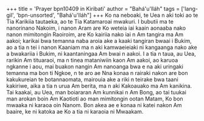 +++
title = 'Prayer bpn10409 in Kiribati'
author = "Bahá'u'lláh"
tags = ['lang-gil', 'bpn-unsorted', "Bahá'u'lláh"]
+++
Ko na neboaki, te Uea n aki toki ao te Tia Karikiia tautaeka, ao te Tia Katamaroai mwakuri.  I bubutii ma te nanorinano Nakoim, i nanon Aram are Ko weteia iai kaain aonaaba nako nanon mimitongin Raoiroim, are Ko kairiia nako iai n Am tangira ma Am aakoi; karikai bwa temanna naba aroia ake a kaaki tangiran bwaai i Bukim, ao a tia n tei i nanon Kaaniam ma n aki kamwaeieiaki ni kangaanga nako ake a bwakariia i Bukim, ni kaantaningaa Am bwai n aakoi.
I a tia n taua, au Uea, rarikin Am tituaraoi, ma n tinea mataniwiin kaon Am aakoi, ao karuoa ngkanne i aou, mai buakon nangin Am nanoanga bwa e na aki uringaki temanna ma bon ti Ngkoe, n te aro ae Nna konaa n rairaki nakon are bon kakukureian te botannaomata, mairouia ake a riki n teirake bwa taani kakiriwe, aika a tia n urua Am berita, ma n aki Kakoauako ma Am kanikina.  Tai kaakai, au Uea, man boiararan Am kunnikai n Am Bong, ao tai tuukai man arokan boin Am Kaotioti ao man mimitongin ootan Matam, Ko bon mwaaka ni karaoa oin Nanom.  Bon akea ae e konaa ni katei nakon Am baaire, ke ni katoka ae Ko a tia ni karaoia ni Mwaakam.
